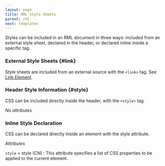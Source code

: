 ```yaml
---
layout: page
title: RML Style Sheets
parent: rml
next: templates
---
```


Styles can be included in an RML document in three ways: included from an external style sheet, declared in the header, or declared inline inside a specific tag.

### External Style Sheets {#link}

Style sheets are included from an external source with the `<link>` tag. See [Link Element](documents.html#link).

### Header Style Information {#style}

CSS can be included directly inside the header, with the `<style>` tag.

*No attributes*

### Inline Style Declaration

CSS can be declared directly inside an element with the style attribute.

_Attributes_

`style` = style (CN)
: This attribute specifies a list of CSS properties to be applied to the current element.
